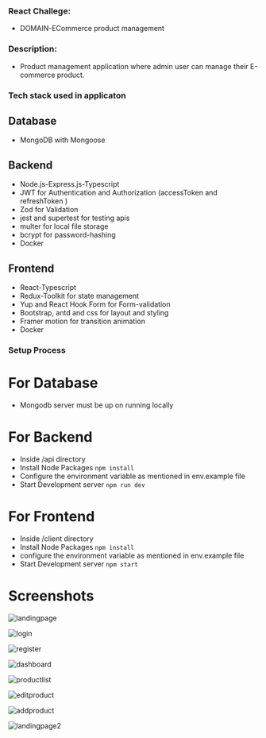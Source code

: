 ### React Challege:

- DOMAIN-ECommerce product management

### Description:

- Product management application where admin user can manage their E-commerce product.

### Tech stack used in applicaton

## Database

- MongoDB with Mongoose

## Backend

- Node.js-Express.js-Typescript
- JWT for Authentication and Authorization (accessToken and refreshToken )
- Zod for Validation
- jest and supertest for testing apis
- multer for local file storage
- bcrypt for password-hashing
- Docker

## Frontend

- React-Typescript
- Redux-Toolkit for state management
- Yup and React Hook Form for Form-validation
- Bootstrap, antd and css for layout and styling
- Framer motion for transition animation
- Docker

### Setup Process

# For Database

- Mongodb server must be up on running locally

# For Backend

- Inside /api directory
- Install Node Packages
  `npm install`
- Configure the environment variable as mentioned in env.example file
- Start Development server
  `npm run dev`

# For Frontend

- Inside /client directory
- Install Node Packages
  `npm install`
- configure the environment variable as mentioned in env.example file
- Start Development server
  `npm start`
# Screenshots
![landingpage](https://github.com/anupmaharzn/react-task/assets/34486226/2c1fef88-7ec0-449f-a0e5-46dcc73d1b47)

![login](https://github.com/anupmaharzn/react-task/assets/34486226/f29f2cb8-edb6-4e81-8061-48b95b3fb191)

![register](https://github.com/anupmaharzn/react-task/assets/34486226/3aa812c5-5cfb-4110-8783-5f0afcaa470b)

![dashboard](https://github.com/anupmaharzn/react-task/assets/34486226/3cd7b44b-351e-44ff-b01e-c376522f7b7c)

![productlist](https://github.com/anupmaharzn/react-task/assets/34486226/a812798a-e7f6-442c-a4ba-cc8c0d6f96ba)

![editproduct](https://github.com/anupmaharzn/react-task/assets/34486226/de978f6e-f7fd-4ca8-ac58-4a903b01123f)

![addproduct](https://github.com/anupmaharzn/react-task/assets/34486226/472086d4-1634-4b19-aafd-febe4d974d43)

![landingpage2](https://github.com/anupmaharzn/react-task/assets/34486226/564e7c0d-6255-4e96-9b11-50deec7292cc)

